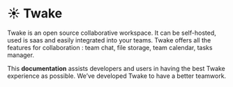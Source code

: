 # ☀️ Twake

Twake is an open source collaborative workspace. It can be self-hosted, used is saas and easily integrated into your teams. Twake offers all the features for collaboration :  team chat, file storage, team calendar,  tasks manager. 

This **documentation** assists developers and users in having the best Twake experience as possible. We’ve developed Twake to have a better teamwork.

